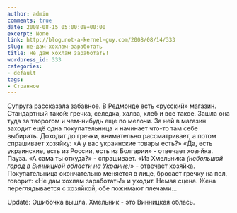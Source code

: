 ```yaml
---
author: admin
comments: true
date: 2008-08-15 05:00:08+00:00
excerpt: None
link: http://blog.not-a-kernel-guy.com/2008/08/14/333
slug: не-дам-хохлам-заработать
title: Не дам хохлам заработать!
wordpress_id: 333
categories:
- default
tags:
- Странное
---
```


Супруга рассказала забавное. В Редмонде есть «русский» магазин. Стандартный такой: гречка, селедка, халва, хлеб и все такое. Зашла она туда за творогом и чем-нибудь еще по мелочи. За ней в магазин заходит ещё одна покупательница и начинает что-то там себе выбирать. Доходит до гречки, внимательно рассматривает, а потом спрашивает хозяйку: «А у вас украинские товары есть?» «Да, есть украинские, есть из России, есть из Болгарии» - отвечает хозяйка. Пауза. «А сама ты откуда?» - спрашивает. «Из Хмельника _(небольшой город в Винницкой области на Украине)_» - отвечает хозяйка. Покупательница окончательно меняется в лице, бросает гречку на пол, говорит: «Не дам хохлам заработать!» и уходит. Немая сцена. Жена переглядывается с хозяйкой, обе пожимают плечами…

Update: Ошибочка вышла. Хмельник - это Винницкая облась.
